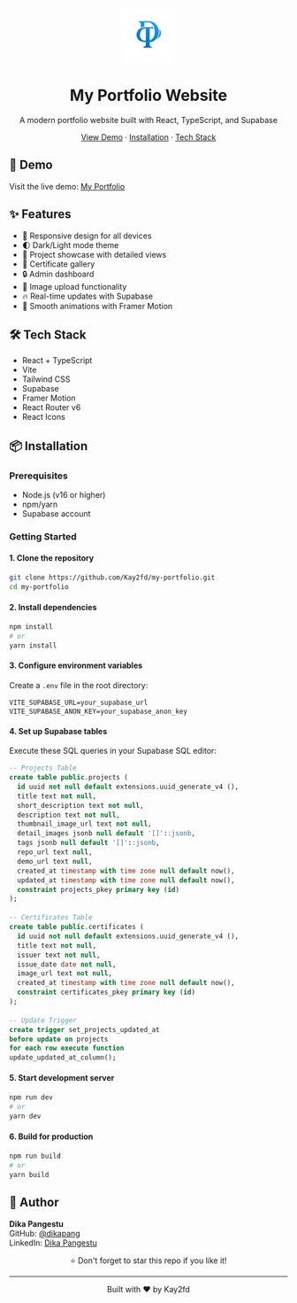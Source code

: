 <div align="center">
  <img src="/public/images/logo/logo.png" alt="Portfolio Logo" width="100" />
  <h1>My Portfolio Website</h1>
  <p>A modern portfolio website built with React, TypeScript, and Supabase</p>

  <p>
    <a href="#demo">View Demo</a>
    ·
    <a href="#installation">Installation</a>
    ·
    <a href="#tech-stack">Tech Stack</a>
  </p>
</div>

<div id="demo">
  <h2>🌟 Demo</h2>
  <p>Visit the live demo: <a href="https://my-new-portfolio-five-rouge.vercel.app/">My Portfolio</a></p>
</div>

<div id="features">
  <h2>✨ Features</h2>
  <ul>
    <li>📱 Responsive design for all devices</li>
    <li>🌓 Dark/Light mode theme</li>
    <li>🚀 Project showcase with detailed views</li>
    <li>📜 Certificate gallery</li>
    <li>🔒 Admin dashboard</li>
    <li>📸 Image upload functionality</li>
    <li>🔥 Real-time updates with Supabase</li>
    <li>🎨 Smooth animations with Framer Motion</li>
  </ul>
</div>

<div id="tech-stack">
  <h2>🛠️ Tech Stack</h2>
  <ul>
    <li>React + TypeScript</li>
    <li>Vite</li>
    <li>Tailwind CSS</li>
    <li>Supabase</li>
    <li>Framer Motion</li>
    <li>React Router v6</li>
    <li>React Icons</li>
  </ul>
</div>

<div id="installation">
  <h2>📦 Installation</h2>

  <h3>Prerequisites</h3>
  <ul>
    <li>Node.js (v16 or higher)</li>
    <li>npm/yarn</li>
    <li>Supabase account</li>
  </ul>

  <h3>Getting Started</h3>

  <h4>1. Clone the repository</h4>

  ```bash
  git clone https://github.com/Kay2fd/my-portfolio.git
  cd my-portfolio
  ```

  <h4>2. Install dependencies</h4>

  ```bash
  npm install
  # or
  yarn install
  ```

  <h4>3. Configure environment variables</h4>
  <p>Create a <code>.env</code> file in the root directory:</p>

  ```env
  VITE_SUPABASE_URL=your_supabase_url
  VITE_SUPABASE_ANON_KEY=your_supabase_anon_key
  ```

  <h4>4. Set up Supabase tables</h4>
  <p>Execute these SQL queries in your Supabase SQL editor:</p>

  ```sql
  -- Projects Table
  create table public.projects (
    id uuid not null default extensions.uuid_generate_v4 (),
    title text not null,
    short_description text not null,
    description text not null,
    thumbnail_image_url text not null,
    detail_images jsonb null default '[]'::jsonb,
    tags jsonb null default '[]'::jsonb,
    repo_url text null,
    demo_url text null,
    created_at timestamp with time zone null default now(),
    updated_at timestamp with time zone null default now(),
    constraint projects_pkey primary key (id)
  );

  -- Certificates Table
  create table public.certificates (
    id uuid not null default extensions.uuid_generate_v4 (),
    title text not null,
    issuer text not null,
    issue_date date not null,
    image_url text not null,
    created_at timestamp with time zone null default now(),
    constraint certificates_pkey primary key (id)
  );

  -- Update Trigger
  create trigger set_projects_updated_at 
  before update on projects 
  for each row execute function 
  update_updated_at_column();
  ```

  <h4>5. Start development server</h4>

  ```bash
  npm run dev
  # or
  yarn dev
  ```

  <h4>6. Build for production</h4>

  ```bash
  npm run build
  # or
  yarn build
  ```
</div>

<div id="author">
  <h2>👤 Author</h2>
  <p>
    <strong>Dika Pangestu</strong><br>
    GitHub: <a href="https://github.com/dikapang">@dikapang</a><br>
    LinkedIn: <a href="https://www.linkedin.com/in/dika-pangestu">Dika Pangestu</a>
  </p>
</div>

<div align="center">
  <p>⭐ Don't forget to star this repo if you like it!</p>
  <hr>
  <p>Built with ❤️ by Kay2fd</p>
</div>
